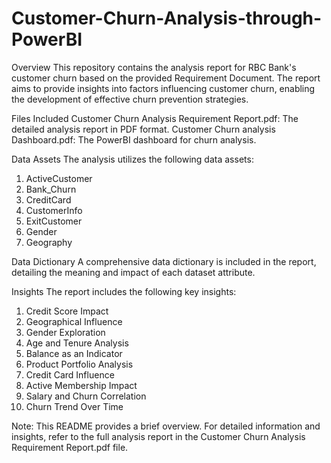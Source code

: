 # Customer-Churn-Analysis-through-PowerBI
Overview
This repository contains the analysis report for RBC Bank's customer churn based on the provided Requirement Document. The report aims to provide insights into factors influencing customer churn, enabling the development of effective churn prevention strategies.

Files Included
Customer Churn Analysis Requirement Report.pdf: The detailed analysis report in PDF format.
Customer Churn analysis Dashboard.pdf: The PowerBI dashboard for churn analysis. 

Data Assets
The analysis utilizes the following data assets:

1. ActiveCustomer
2. Bank_Churn
3. CreditCard
4. CustomerInfo
5. ExitCustomer
6. Gender
7. Geography
   
Data Dictionary
A comprehensive data dictionary is included in the report, detailing the meaning and impact of each dataset attribute.

Insights
The report includes the following key insights:

1. Credit Score Impact
2. Geographical Influence
3. Gender Exploration
4. Age and Tenure Analysis
5. Balance as an Indicator
6. Product Portfolio Analysis
7. Credit Card Influence
8. Active Membership Impact
9. Salary and Churn Correlation
10. Churn Trend Over Time

Note: This README provides a brief overview. For detailed information and insights, refer to the full analysis report in the Customer Churn Analysis Requirement Report.pdf file.
